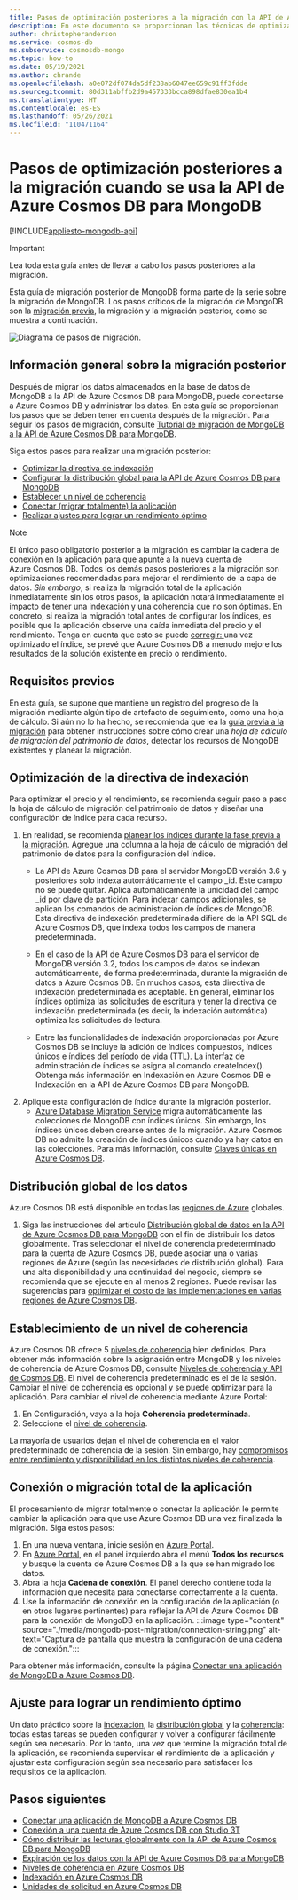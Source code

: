 ```yaml
---
title: Pasos de optimización posteriores a la migración con la API de Azure Cosmos DB para MongoDB
description: En este documento se proporcionan las técnicas de optimización posteriores a la migración de MongoDB a la API de Azure Cosmos DB para MongoDB.
author: christopheranderson
ms.service: cosmos-db
ms.subservice: cosmosdb-mongo
ms.topic: how-to
ms.date: 05/19/2021
ms.author: chrande
ms.openlocfilehash: a0e072df074da5df238ab6047ee659c91ff3fdde
ms.sourcegitcommit: 80d311abffb2d9a457333bcca898dfae830ea1b4
ms.translationtype: HT
ms.contentlocale: es-ES
ms.lasthandoff: 05/26/2021
ms.locfileid: "110471164"
---
```

# <a name="post-migration-optimization-steps-when-using-azure-cosmos-dbs-api-for-mongodb"></a>Pasos de optimización posteriores a la migración cuando se usa la API de Azure Cosmos DB para MongoDB
[!INCLUDE[appliesto-mongodb-api](includes/appliesto-mongodb-api.md)]

> [!IMPORTANT]  
> Lea toda esta guía antes de llevar a cabo los pasos posteriores a la migración.
>

Esta guía de migración posterior de MongoDB forma parte de la serie sobre la migración de MongoDB. Los pasos críticos de la migración de MongoDB son la [migración previa](mongodb-pre-migration.md), la migración y la migración posterior, como se muestra a continuación.

![Diagrama de pasos de migración.](./media/mongodb-pre-migration/overall-migration-steps.png)

## <a name="overview-of-post-migration"></a>Información general sobre la migración posterior

Después de migrar los datos almacenados en la base de datos de MongoDB a la API de Azure Cosmos DB para MongoDB, puede conectarse a Azure Cosmos DB y administrar los datos. En esta guía se proporcionan los pasos que se deben tener en cuenta después de la migración. Para seguir los pasos de migración, consulte [Tutorial de migración de MongoDB a la API de Azure Cosmos DB para MongoDB](../dms/tutorial-mongodb-cosmos-db.md).

Siga estos pasos para realizar una migración posterior:

- [Optimizar la directiva de indexación](#optimize-the-indexing-policy)
- [Configurar la distribución global para la API de Azure Cosmos DB para MongoDB](#globally-distribute-your-data)
- [Establecer un nivel de coherencia](#set-consistency-level)
- [Conectar (migrar totalmente) la aplicación](#connect-or-cutover-your-application)
- [Realizar ajustes para lograr un rendimiento óptimo](#tune-for-optimal-performance)

> [!NOTE]
> El único paso obligatorio posterior a la migración es cambiar la cadena de conexión en la aplicación para que apunte a la nueva cuenta de Azure Cosmos DB. Todos los demás pasos posteriores a la migración son optimizaciones recomendadas para mejorar el rendimiento de la capa de datos. *Sin embargo*, si realiza la migración total de la aplicación inmediatamente sin los otros pasos, la aplicación notará inmediatamente el impacto de tener una indexación y una coherencia que no son óptimas. En concreto, si realiza la migración total antes de configurar los índices, es posible que la aplicación observe una caída inmediata del precio y el rendimiento. Tenga en cuenta que esto se puede [corregir: ](#optimize-the-indexing-policy)una vez optimizado el índice, se prevé que Azure Cosmos DB a menudo mejore los resultados de la solución existente en precio o rendimiento.
>

## <a name="pre-requisites"></a>Requisitos previos

En esta guía, se supone que mantiene un registro del progreso de la migración mediante algún tipo de artefacto de seguimiento, como una hoja de cálculo. Si aún no lo ha hecho, se recomienda que lea la [guía previa a la migración](mongodb-pre-migration.md) para obtener instrucciones sobre cómo crear una *hoja de cálculo de migración del patrimonio de datos*, detectar los recursos de MongoDB existentes y planear la migración.

## <a name="optimize-the-indexing-policy"></a>Optimización de la directiva de indexación

Para optimizar el precio y el rendimiento, se recomienda seguir paso a paso la hoja de cálculo de migración del patrimonio de datos y diseñar una configuración de índice para cada recurso. 
1. En realidad, se recomienda [planear los índices durante la fase previa a la migración](mongodb-pre-migration.md#post-migration). Agregue una columna a la hoja de cálculo de migración del patrimonio de datos para la configuración del índice. 
   * La API de Azure Cosmos DB para el servidor MongoDB versión 3.6 y posteriores solo indexa automáticamente el campo _id. Este campo no se puede quitar. Aplica automáticamente la unicidad del campo _id por clave de partición. Para indexar campos adicionales, se aplican los comandos de administración de índices de MongoDB. Esta directiva de indexación predeterminada difiere de la API SQL de Azure Cosmos DB, que indexa todos los campos de manera predeterminada.

   * En el caso de la API de Azure Cosmos DB para el servidor de MongoDB versión 3.2, todos los campos de datos se indexan automáticamente, de forma predeterminada, durante la migración de datos a Azure Cosmos DB. En muchos casos, esta directiva de indexación predeterminada es aceptable. En general, eliminar los índices optimiza las solicitudes de escritura y tener la directiva de indexación predeterminada (es decir, la indexación automática) optimiza las solicitudes de lectura.

   * Entre las funcionalidades de indexación proporcionadas por Azure Cosmos DB se incluye la adición de índices compuestos, índices únicos e índices del período de vida (TTL). La interfaz de administración de índices se asigna al comando createIndex(). Obtenga más información en Indexación en Azure Cosmos DB e Indexación en la API de Azure Cosmos DB para MongoDB.
2. Aplique esta configuración de índice durante la migración posterior.
   * [Azure Database Migration Service](../dms/tutorial-mongodb-cosmos-db.md) migra automáticamente las colecciones de MongoDB con índices únicos. Sin embargo, los índices únicos deben crearse antes de la migración. Azure Cosmos DB no admite la creación de índices únicos cuando ya hay datos en las colecciones. Para más información, consulte [Claves únicas en Azure Cosmos DB](unique-keys.md).

## <a name="globally-distribute-your-data"></a>Distribución global de los datos

Azure Cosmos DB está disponible en todas las [regiones de Azure](https://azure.microsoft.com/regions/#services) globales. 
1. Siga las instrucciones del artículo [Distribución global de datos en la API de Azure Cosmos DB para MongoDB](tutorial-global-distribution-mongodb.md) con el fin de distribuir los datos globalmente. Tras seleccionar el nivel de coherencia predeterminado para la cuenta de Azure Cosmos DB, puede asociar una o varias regiones de Azure (según las necesidades de distribución global). Para una alta disponibilidad y una continuidad del negocio, siempre se recomienda que se ejecute en al menos 2 regiones. Puede revisar las sugerencias para [optimizar el costo de las implementaciones en varias regiones de Azure Cosmos DB](optimize-cost-regions.md).

## <a name="set-consistency-level"></a>Establecimiento de un nivel de coherencia

Azure Cosmos DB ofrece 5 [niveles de coherencia](consistency-levels.md) bien definidos. Para obtener más información sobre la asignación entre MongoDB y los niveles de coherencia de Azure Cosmos DB, consulte [Niveles de coherencia y API de Cosmos DB](./consistency-levels.md). El nivel de coherencia predeterminado es el de la sesión. Cambiar el nivel de coherencia es opcional y se puede optimizar para la aplicación. Para cambiar el nivel de coherencia mediante Azure Portal:

1. En Configuración, vaya a la hoja **Coherencia predeterminada**.
2. Seleccione el [nivel de coherencia](consistency-levels.md).

La mayoría de usuarios dejan el nivel de coherencia en el valor predeterminado de coherencia de la sesión. Sin embargo, hay [compromisos entre rendimiento y disponibilidad en los distintos niveles de coherencia](./consistency-levels.md).

## <a name="connect-or-cutover-your-application"></a>Conexión o migración total de la aplicación

El procesamiento de migrar totalmente o conectar la aplicación le permite cambiar la aplicación para que use Azure Cosmos DB una vez finalizada la migración. Siga estos pasos:

1. En una nueva ventana, inicie sesión en [Azure Portal](https://www.portal.azure.com/).
2. En [Azure Portal](https://www.portal.azure.com/), en el panel izquierdo abra el menú **Todos los recursos** y busque la cuenta de Azure Cosmos DB a la que se han migrado los datos.
3. Abra la hoja **Cadena de conexión**. El panel derecho contiene toda la información que necesita para conectarse correctamente a la cuenta.
4. Use la información de conexión en la configuración de la aplicación (o en otros lugares pertinentes) para reflejar la API de Azure Cosmos DB para la conexión de MongoDB en la aplicación.
:::image type="content" source="./media/mongodb-post-migration/connection-string.png" alt-text="Captura de pantalla que muestra la configuración de una cadena de conexión.":::

Para obtener más información, consulte la página [Conectar una aplicación de MongoDB a Azure Cosmos DB](connect-mongodb-account.md).

## <a name="tune-for-optimal-performance"></a>Ajuste para lograr un rendimiento óptimo

Un dato práctico sobre la [indexación](#optimize-the-indexing-policy), la [distribución global](#globally-distribute-your-data) y la [coherencia](#set-consistency-level): todas estas tareas se pueden configurar y volver a configurar fácilmente según sea necesario. Por lo tanto, una vez que termine la migración total de la aplicación, se recomienda supervisar el rendimiento de la aplicación y ajustar esta configuración según sea necesario para satisfacer los requisitos de la aplicación.

## <a name="next-steps"></a>Pasos siguientes

* [Conectar una aplicación de MongoDB a Azure Cosmos DB](connect-mongodb-account.md)
* [Conexión a una cuenta de Azure Cosmos DB con Studio 3T](mongodb-mongochef.md)
* [Cómo distribuir las lecturas globalmente con la API de Azure Cosmos DB para MongoDB](mongodb-readpreference.md)
* [Expiración de los datos con la API de Azure Cosmos DB para MongoDB](mongodb-time-to-live.md)
* [Niveles de coherencia en Azure Cosmos DB](consistency-levels.md)
* [Indexación en Azure Cosmos DB](index-overview.md)
* [Unidades de solicitud en Azure Cosmos DB](request-units.md)